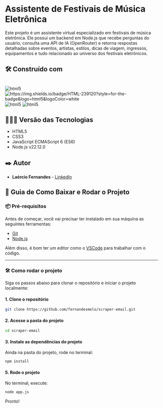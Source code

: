 # Assistente de Festivais de Música Eletrônica

Este projeto é um assistente virtual especializado em festivais de música eletrônica. Ele possui um backend em Node.js que recebe perguntas do usuário, consulta uma API de IA (OpenRouter) e retorna respostas detalhadas sobre eventos, artistas, estilos, dicas de viagem, ingressos, equipamentos e tudo relacionado ao universo dos festivais eletrônicos. 

## 🛠️ Construído com

<div style="display: inline-block"><br/>
  <img align="center" alt="html5" src="https://img.shields.io/badge/C%23-239120?style=for-the-badge&logo=c-sharp&logoColor=white" />
  <img align="center" alt="https://img.shields.io/badge/HTML-239120?style=for-the-badge&logo=html5&logoColor=white" />
  <img align="center" alt="html5" src="https://img.shields.io/badge/JavaScript-F7DF1E?style=for-the-badge&logo=javascript&logoColor=black" />
  <img align="center" alt="html5" src="https://img.shields.io/badge/Node.js-43853D?style=for-the-badge&logo=node.js&logoColor=white" /> 
</div><br/>

## 👨🏽‍💻 Versão das Tecnologias
* HTML5
* CSS3
* JavaScript ECMAScript 6 (ES6)
* Node.js v22.12.0

## ✒️ Autor

* **Laércio Fernandes** - [LinkedIn](https://www.linkedin.com/in/laercio-fernandes/)

## 🚀 Guia de Como Baixar e Rodar o Projeto
### 📦 Pré-requisitos

Antes de começar, você vai precisar ter instalado em sua máquina as seguintes ferramentas:

- [Git](https://git-scm.com)
- [Node.js](https://nodejs.org/pt)

Além disso, é bom ter um editor como o [VSCode](https://code.visualstudio.com/) para trabalhar com o código.

---

### 🛠️ Como rodar o projeto

Siga os passos abaixo para clonar o repositório e iniciar o projeto localmente:

#### 1. Clone o repositório
```bash
git clone https://github.com/fernandesmelo/scraper-email.git
```
#### 2. Acesse a pasta do projeto
```bash
cd scraper-email
```

#### 3. Instale as dependências do projeto
Ainda na pasta do projeto, rode no terminal:
```bash
npm install
```

#### 5. Rode o projeto
No terminal, execute:
```bash
node app.js
```

Pronto! 
